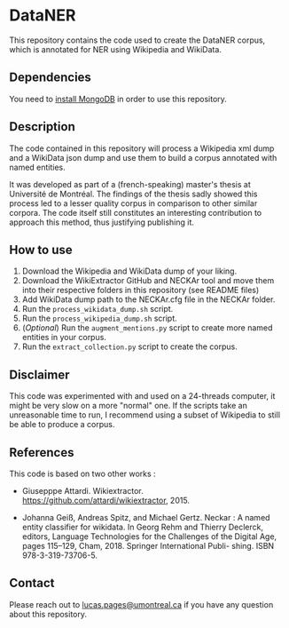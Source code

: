 # DataNER

This repository contains the code used to create the DataNER corpus, which is annotated for NER using Wikipedia and WikiData.

## Dependencies

You need to [install MongoDB](https://www.mongodb.com/docs/manual/administration/install-community/) in order to use this repository.


## Description

The code contained in this repository will process a Wikipedia xml dump and a WikiData json dump and use them
to build a corpus annotated with named entities.

It was developed as part of a (french-speaking) master's thesis at Université de Montréal. The findings of the thesis sadly showed this process led to a lesser quality corpus in comparison to other similar corpora.
The code itself still constitutes an interesting contribution to approach this method, thus justifying publishing it.


## How to use

1. Download the Wikipedia and WikiData dump of your liking.
2. Download the WikiExtractor GitHub and NECKAr tool and move them into their respective folders in this repository (see README files)
3. Add WikiData dump path to the NECKAr.cfg file in the NECKAr folder.
4. Run the `process_wikidata_dump.sh` script.
5. Run the `process_wikipedia_dump.sh` script.
6. (_Optional_) Run the `augment_mentions.py` script to create more named entities in your corpus.
7. Run the `extract_collection.py` script to create the corpus.

## Disclaimer

This code was experimented with and used on a 24-threads computer, it might be very slow on a more "normal" one.
If the scripts take an unreasonable time to run, I recommend using a subset of Wikipedia to still be able to produce a corpus.


## References

This code is based on two other works :

* Giusepppe Attardi. Wikiextractor. https://github.com/attardi/wikiextractor, 2015.

* Johanna Geiß, Andreas Spitz, and Michael Gertz. Neckar : A named entity classifier for
wikidata. In Georg Rehm and Thierry Declerck, editors, Language Technologies for the
Challenges of the Digital Age, pages 115–129, Cham, 2018. Springer International Publi-
shing. ISBN 978-3-319-73706-5.

## Contact

Please reach out to [lucas.pages@umontreal.ca](mailto:lucas.pages@umontreal.ca) if you have any question about this repository.